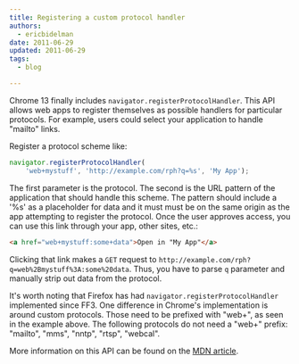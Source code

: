 ```yaml
---
title: Registering a custom protocol handler 
authors:
  - ericbidelman
date: 2011-06-29
updated: 2011-06-29
tags:
  - blog

---
```


Chrome 13 finally includes `navigator.registerProtocolHandler`. This API allows web apps to register themselves as possible handlers for particular protocols. For example, users could select your application to handle "mailto" links.

Register a protocol scheme like:

```js
navigator.registerProtocolHandler(
    'web+mystuff', 'http://example.com/rph?q=%s', 'My App');
```   

The first parameter is the protocol. The second is the URL pattern of the application that should handle this scheme. The pattern should include a '%s' as a placeholder for data and it must must be on the same origin as the app attempting to register the protocol. Once the user approves access, you can use this link through your app, other sites, etc.:

```html
<a href="web+mystuff:some+data">Open in "My App"</a>
```

Clicking that link makes a `GET` request to `http://example.com/rph?q=web%2Bmystuff%3A:some%20data`. Thus, you have to parse `q` parameter and manually strip out data from the protocol.

It's worth noting that Firefox has had `navigator.registerProtocolHandler` implemented since FF3. One difference in Chrome's implementation is around custom protocols. Those need to be prefixed with "web+", as seen in the example above.  The following protocols do not need a "web+" prefix: "mailto", "mms", "nntp", "rtsp", "webcal".

More information on this API can be found on the [MDN article](https://developer.mozilla.org/docs/Web/API/Navigator/registerProtocolHandler).

